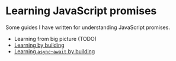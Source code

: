 # Learning JavaScript promises

Some guides I have written for understanding JavaScript promises.

- Learning from big picture (TODO)
- [Learning by building](by-building/README.md)
- [Learning `async`–`await` by building](async-await/README.md)
